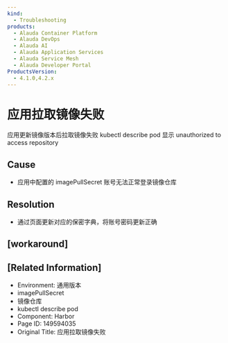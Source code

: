 ```yaml
---
kind:
  - Troubleshooting
products:
  - Alauda Container Platform
  - Alauda DevOps
  - Alauda AI
  - Alauda Application Services
  - Alauda Service Mesh
  - Alauda Developer Portal
ProductsVersion:
  - 4.1.0,4.2.x
---
```

<!-- A type of document that involves encountering a fault, diagnosing it, performing root cause analysis, and providing solutions. -->

# 应用拉取镜像失败

应用更新镜像版本后拉取镜像失败 kubectl describe pod 显示 unauthorized to access repository

## Cause
- 应用中配置的 imagePullSecret 账号无法正常登录镜像仓库

## Resolution
- 通过页面更新对应的保密字典，将账号密码更新正确

## [workaround]

## [Related Information]
- Environment: 通用版本
- imagePullSecret
- 镜像仓库
- kubectl describe pod
- Component: Harbor
- Page ID: 149594035
- Original Title: 应用拉取镜像失败
